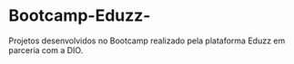 # Bootcamp-Eduzz-
Projetos desenvolvidos no Bootcamp realizado pela plataforma Eduzz em parceria com a DIO.
